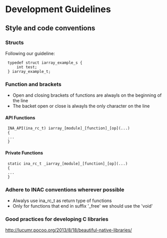 # Development Guidelines

## Style and code conventions

### Structs

Following our guideline:

     typedef struct iarray_example_s {
         int test;
     } iarray_example_t;

### Function and brackets

* Open and closing brackets of functions are alwayls on the beginning of the line
* The backet open or close is alwayls the only character on the line

#### API Functions

     INA_API(ina_rc_t) iarray_[module]_[function]_[op](...)
     {
     ...
     }
     
#### Private Functions

     static ina_rc_t _iarray_[module]_[function]_[op](...)
     {
     ...
     }
     

### Adhere to INAC conventions wherever possible

* Alwalys use ina_rc_t as return type of functions
* Only for functions that end in suffix '_free' we should use the 'void'

### Good practices for developing C libraries

http://lucumr.pocoo.org/2013/8/18/beautiful-native-libraries/
